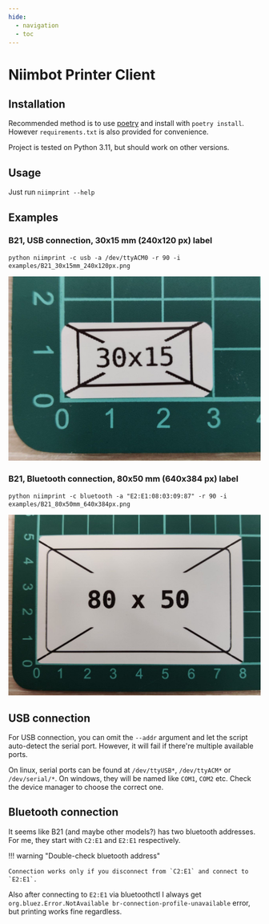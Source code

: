 ```yaml
---
hide:
  - navigation
  - toc
---
```


# Niimbot Printer Client

## Installation

Recommended method is to use [poetry](https://python-poetry.org) and install with `poetry install`.
However `requirements.txt` is also provided for convenience.

Project is tested on Python 3.11, but should work on other versions.

## Usage

Just run `niimprint --help`

## Examples

### B21, USB connection, 30x15 mm (240x120 px) label

```
python niimprint -c usb -a /dev/ttyACM0 -r 90 -i examples/B21_30x15mm_240x120px.png
```

![](./img/B21_30x15_result.png)

### B21, Bluetooth connection, 80x50 mm (640x384 px) label

```
python niimprint -c bluetooth -a "E2:E1:08:03:09:87" -r 90 -i examples/B21_80x50mm_640x384px.png
```

![](./img/B21_80x50_result.png)


## USB connection

For USB connection, you can omit the `--addr` argument and let the script auto-detect the serial port.
However, it will fail if there're multiple available ports.

On linux, serial ports can be found at `/dev/ttyUSB*`, `/dev/ttyACM*` or `/dev/serial/*`. 
On windows, they will be named like `COM1`, `COM2` etc. Check the device manager to choose the correct one.

## Bluetooth connection

It seems like B21 (and maybe other models?) has two bluetooth addresses.
For me, they start with `C2:E1` and `E2:E1` respectively. 

!!! warning "Double-check bluetooth address"

    Connection works only if you disconnect from `C2:E1` and connect to `E2:E1`.

Also after connecting to `E2:E1` via bluetoothctl I always get `org.bluez.Error.NotAvailable br-connection-profile-unavailable` error, but printing works fine regardless.
